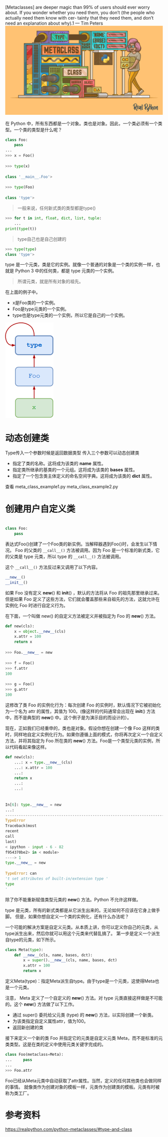 [Metaclasses] are deeper magic than 99% of users should ever worry about. If you wonder whether you need them, you
don’t (the people who actually need them know with cer‐ tainty that they need them, and don’t need an explanation about
why).1 — Tim Peters
![avatar](Python-Metaclasses_Watermarked.png)

在 Python 中，所有东西都是一个对象。类也是对象。因此，一个类必须有一个类型。一个类的类型是什么呢？

```python
class Foo:
    pass
...
>>> x = Foo()

>>> type(x)

class '__main__.Foo'>

>>> type(Foo)

class 'type'>
```

> 一般来说，任何新式类的类型都是type()

```python
>>> for t in int, float, dict, list, tuple:
    ...
print(type(t))
```

> type自己也是自己创建的

```python
>>> type(type)
class 'type'>
```

type 是一个元类，类是它的实例。就像一个普通的对象是一个类的实例一样，也就是 Python 3 中的任何类，都是 type 元类的一个实例。
> 所谓元类，就是所有对象的祖先。

在上面的例子中。

- x是Foo类的一个实例。
- Foo是type元类的一个实例。
- type也是type元类的一个实例，所以它是自己的一个实例。

![avatar](class-chain.png)

# 动态创建类

Type传入一个参数时候是返回数据类型 传入三个参数可以动态创建类

- <name> 指定了类的名称。这将成为该类的 __name__ 属性。
- <bases> 指定类所继承的基类的一个元组。这将成为该类的 __bases__ 属性。
- <dct>指定了一个包含类主体定义的命名空间字典。这将成为该类的 __dict__ 属性。

查看 meta_class_example1.py
meta_class_example2.py
# 创建用户自定义类

```python

class Foo:
    pass
```

表达式Foo()创建了一个Foo类的新实例。当解释器遇到Foo()时，会发生以下情况。 Foo 的父类的 `__call__()` 方法被调用。因为 Foo 是一个标准的新式类，它的父类是 type 元类，所以 type
的 `__call__()` 方法被调用。

这个 `__call__()` 方法反过来又调用了以下内容。

```python
__new__()
__init__()
```

如果 Foo 没有定义 __new__() 和 __init__() ，默认的方法将从 Foo 的祖先那里继承过来。但是如果 Foo 定义了这些方法，它们就会覆盖那些来自祖先的方法，这就允许在实例化 Foo 时进行自定义行为。

在下面，一个叫做 new() 的自定义方法被定义并被指定为 Foo 的 __new__() 方法。

```python
def new(cls):
    x = object.__new__(cls)
    x.attr = 100
    return x

>>> Foo.__new__ = new

>>> f = Foo()
>>> f.attr
100

>>> g = Foo()
>>> g.attr
100
```

这修改了类 Foo 的实例化行为：每次创建 Foo 的实例时，默认情况下它被初始化为一个名为 attr 的属性，其值为 100。(像这样的代码通常会出现在 __init__() 方法中，而不是典型的 __new__()
中。这个例子是为演示目的而设计的）。

现在，正如我们已经重申的，类也是对象。假设你想在创建一个像 Foo 这样的类时，同样地自定义实例化行为。如果你遵循上面的模式，你将再次定义一个自定义方法，并将其指定为 Foo 所在类的 __new__()
方法。Foo是一个类型元类的实例，所以代码看起来像这样。

```python
def new(cls):
    ...: x = type.__new__(cls)
    ...: x.attr = 100
    ...:
    return x
    ...:
    ...:


In[6]: type.__new__ = new
...:
---------------------------------------------------------------------------
TypeError
Traceback(most
recent
call
last)
< ipython - input - 6 - 82
f954370be2> in < module>
----> 1
type.__new__ = new

TypeError: can
't set attributes of built-in/extension type '
type
'
```

除了你不能重新赋值类型元类的 __new__() 方法。Python 不允许这样做。

type 是元类，所有的新式类都是从它派生出来的。无论如何不应该在它身上做手脚。 但是，如果你想自定义一个类的实例化，还有什么办法呢？

一个可能的解决方案是自定义元类。从本质上讲，你可以定义你自己的元类，从type派生出来，然后你就可以用这个元类来代替乱搞了。 第一步是定义一个派生自type的元类，如下所示。

```python
class Meta(type):
    def __new__(cls, name, bases, dct):
        x = super().__new__(cls, name, bases, dct)
        x.attr = 100
        return x
```
定义Meta(type)：指定Meta派生自type。由于type是一个元类，这使得Meta也是一个元类。

注意， Meta 定义了一个自定义的 __new__() 方法。对 type 元类直接这样做是不可能的。这个 __new__() 方法做了以下工作。

- 通过 super() 委托给父元类 (type) 的 __new__() 方法，以实际创建一个新类。 
- 为该类指定自定义属性attr，值为100。 
- 返回新创建的类

接下来定义一个新的类 Foo 并指定它的元类是自定义元类 Meta，而不是标准的元类类型。这是在类的定义中使用元类关键字完成的。

```python
class Foo(metaclass=Meta):
...     pass
...
>>> Foo.attr
```
Foo已经从Meta元类中自动获取了attr属性。当然，定义的任何其他类也会做同样的事情。
就像类作为创建对象的模板一样，元类作为创建类的模板。元类有时被称为类工厂。

# 参考资料

https://realpython.com/python-metaclasses/#type-and-class
